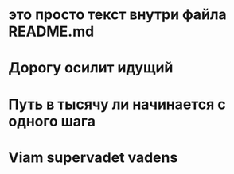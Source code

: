 # это просто текст внутри файла README.md
# Дорогу осилит идущий
# Путь в тысячу ли начинается с одного шага
# Viam supervadet vadens
